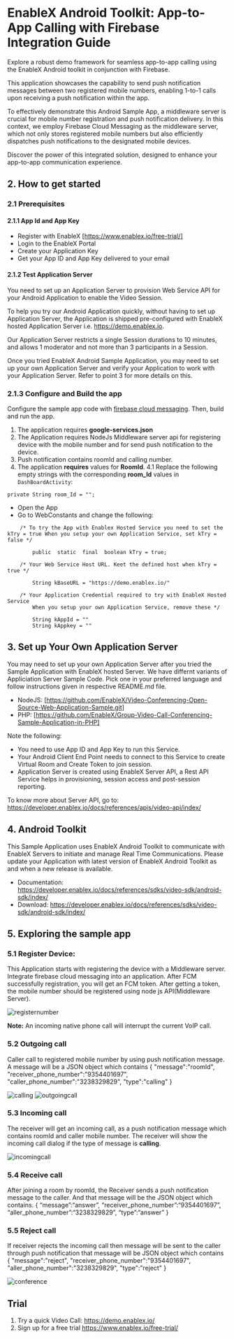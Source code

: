 # EnableX Android Toolkit: App-to-App Calling with Firebase Integration Guide

Explore a robust demo framework for seamless app-to-app calling using the EnableX Android toolkit in conjunction with Firebase. 

This application showcases the capability to send push notification messages between two registered mobile numbers, enabling 1-to-1 calls upon receiving a push notification within the app. 

To effectively demonstrate this Android Sample App, a middleware server is crucial for mobile number registration and push notification delivery. In this context, we employ Firebase Cloud Messaging as the middleware server, which not only stores registered mobile numbers but also efficiently dispatches push notifications to the designated mobile devices. 

Discover the power of this integrated solution, designed to enhance your app-to-app communication experience. 

## 2. How to get started

### 2.1 Prerequisites

#### 2.1.1 App Id and App Key 

* Register with EnableX [https://www.enablex.io/free-trial/] 
* Login to the EnableX Portal
* Create your Application Key
* Get your App ID and App Key delivered to your email

#### 2.1.2 Test Application Server

You need to set up an Application Server to provision Web Service API for your Android Application to enable the Video Session. 

To help you try our Android Application quickly, without having to set up Application Server, the Application is shipped pre-configured with EnableX hosted Application Server i.e. https://demo.enablex.io. 

Our Application Server restricts a single Session durations to 10 minutes, and allows 1 moderator and not more than 3 participants in a Session.

Once you tried EnableX Android Sample Application, you may need to set up your own  Application Server and verify your Application to work with your Application Server.  Refer to point 3 for more details on this.

### 2.1.3 Configure and Build the app

Configure the sample app code with [firebase cloud messaging](https://firebase.google.com/docs/android/setup). Then, build and run the app.
1. The application requires **google-services.json**
2. The Application requires NodeJs Middleware server api for registering device with the mobile number and for send push notification to the device.
3. Push notification contains roomId and calling number.
4. The application **requires** values for **RoomId**.
	4.1 Replace the following empty strings with the corresponding **room_Id** values in `DashBoardActivity`:
```
private String room_Id = "";
```

* Open the App
* Go to WebConstants and change the following:
``` 
    /* To try the App with Enablex Hosted Service you need to set the kTry = true When you setup your own Application Service, set kTry = false */
        
        public  static  final  boolean kTry = true;
        
    /* Your Web Service Host URL. Keet the defined host when kTry = true */
    
        String kBaseURL = "https://demo.enablex.io/"
        
    /* Your Application Credential required to try with EnableX Hosted Service
        When you setup your own Application Service, remove these */
        
        String kAppId = ""  
        String kAppkey = ""  
 ```
 
 
 ## 3. Set up Your Own Application Server

 You may need to set up your own Application Server after you tried the Sample Application with EnableX hosted Server. We have differnt variants of Appliciation Server Sample Code. Pick one in your preferred language and follow instructions given in respective README.md file.

 * NodeJS: [https://github.com/EnableX/Video-Conferencing-Open-Source-Web-Application-Sample.git]<br/>
 * PHP: [https://github.com/EnableX/Group-Video-Call-Conferencing-Sample-Application-in-PHP]

 Note the following:

 * You need to use App ID and App Key to run this Service.
 * Your Android Client End Point needs to connect to this Service to create Virtual Room and Create Token to join session.
 * Application Server is created using EnableX Server API, a Rest API Service helps in provisioning, session access and post-session reporting.  

 To know more about Server API, go to:
 https://developer.enablex.io/docs/references/apis/video-api/index/
 
 ## 4. Android Toolkit

 This Sample Application uses EnableX Android Toolkit to communicate with EnableX Servers to initiate and manage Real Time Communications. Please update   your Application with latest version of EnableX Android Toolkit as and when a new release is available.

 * Documentation: https://developer.enablex.io/docs/references/sdks/video-sdk/android-sdk/index/
 * Download: https://developer.enablex.io/docs/references/sdks/video-sdk/android-sdk/index/
 
## 5. Exploring the sample app

### 5.1 Register Device: 

This Application starts with registering the device with a Middleware server. Integrate firebase cloud messaging into an application. After FCM successfully registration, you will get an FCM token. After getting a token, the mobile number should be registered using node js API(Middleware Server). 

![registernumber](./registernumber.png)

**Note:** An incoming native phone call will interrupt the current VoIP call.

### 5.2 Outgoing call
Caller call to registered mobile number by using push notification message. A message will be a JSON object which contains
{
	"message":"roomId",
	"receiver_phone_number":"9354401697",
	"caller_phone_number":"3238329829",
	"type":"calling"
}

![calling](./calling.png)
![outgoingcall](./outgoingcall.png)

### 5.3 Incoming call
The receiver will get an incoming call, as a push notification message which contains roomId and caller mobile number. The receiver will show the incoming call dialog if the type of message is **calling**.

![incomingcall](./incomingcall.png)

### 5.4 Receive call
After joining a room by roomId, the Receiver sends a push notification message to the caller. And that message will be the JSON object which contains.
{
“message”:“answer”,
“receiver_phone_number”:“9354401697”,
“aller_phone_number”:“3238329829”,
“type”:“answer”
}

### 5.5 Reject call
If receiver rejects the incoming call then message will be sent to the caller through push notification that message will be JSON object which contains
{
	"message":"reject",
	"receiver_phone_number":"9354401697",
	"aller_phone_number":"3238329829",
	"type":"reject"
}

![conference](./conference.png)


## Trial

1. Try a quick Video Call: https://demo.enablex.io/
2. Sign up for a free trial https://www.enablex.io/free-trial/
